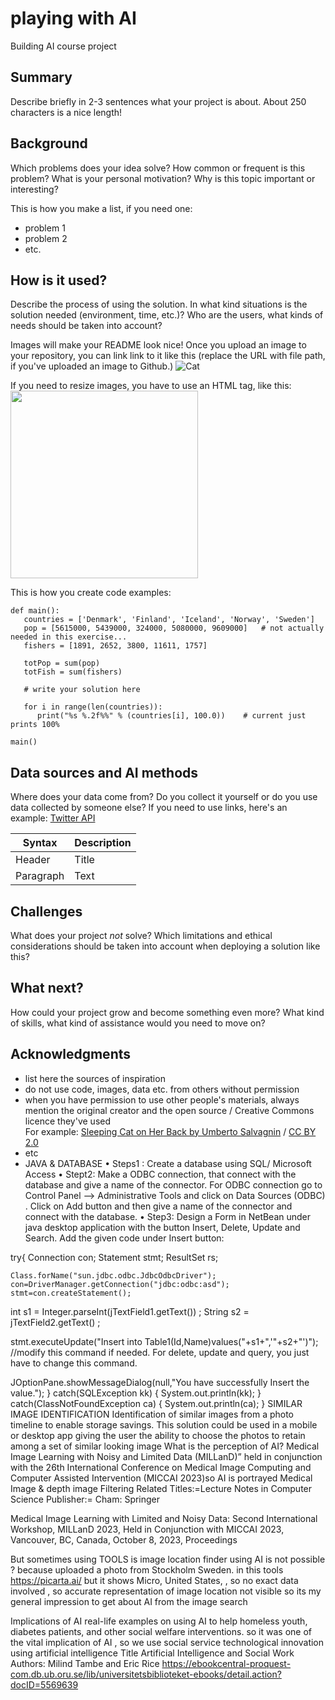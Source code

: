 # playing with AI
Building AI course project
## Summary

Describe briefly in 2-3 sentences what your project is about. About 250 characters is a nice length! 


## Background

Which problems does your idea solve? How common or frequent is this problem? What is your personal motivation? Why is this topic important or interesting?

This is how you make a list, if you need one:
* problem 1
* problem 2
* etc.


## How is it used?

Describe the process of using the solution. In what kind situations is the solution needed (environment, time, etc.)? Who are the users, what kinds of needs should be taken into account?

Images will make your README look nice!
Once you upload an image to your repository, you can link link to it like this (replace the URL with file path, if you've uploaded an image to Github.)
![Cat](https://upload.wikimedia.org/wikipedia/commons/5/5e/Sleeping_cat_on_her_back.jpg)

If you need to resize images, you have to use an HTML tag, like this:
<img src="https://upload.wikimedia.org/wikipedia/commons/5/5e/Sleeping_cat_on_her_back.jpg" width="300">

This is how you create code examples:
```
def main():
   countries = ['Denmark', 'Finland', 'Iceland', 'Norway', 'Sweden']
   pop = [5615000, 5439000, 324000, 5080000, 9609000]   # not actually needed in this exercise...
   fishers = [1891, 2652, 3800, 11611, 1757]

   totPop = sum(pop)
   totFish = sum(fishers)

   # write your solution here

   for i in range(len(countries)):
      print("%s %.2f%%" % (countries[i], 100.0))    # current just prints 100%

main()
```


## Data sources and AI methods
Where does your data come from? Do you collect it yourself or do you use data collected by someone else?
If you need to use links, here's an example:
[Twitter API](https://developer.twitter.com/en/docs)

| Syntax      | Description |
| ----------- | ----------- |
| Header      | Title       |
| Paragraph   | Text        |

## Challenges

What does your project _not_ solve? Which limitations and ethical considerations should be taken into account when deploying a solution like this?

## What next?

How could your project grow and become something even more? What kind of skills, what kind of assistance would you  need to move on? 


## Acknowledgments

* list here the sources of inspiration 
* do not use code, images, data etc. from others without permission
* when you have permission to use other people's materials, always mention the original creator and the open source / Creative Commons licence they've used
  <br>For example: [Sleeping Cat on Her Back by Umberto Salvagnin](https://commons.wikimedia.org/wiki/File:Sleeping_cat_on_her_back.jpg#filelinks) / [CC BY 2.0](https://creativecommons.org/licenses/by/2.0)
* etc
* 
  JAVA & DATABASE
•	Steps1 : Create a database using SQL/ Microsoft Access 
•	Stept2: Make a ODBC connection, that connect with the database and give a name of the connector. For ODBC connection go to Control Panel --> Administrative Tools  and click on  Data Sources (ODBC) . Click on Add button and then give a name of the connector and connect with the database.
•	Step3: Design a  Form in NetBean under java desktop application with the button Insert, Delete, Update and Search.
Add the given code under Insert button:


 try{
     Connection con;
     Statement stmt;
     ResultSet rs;

    Class.forName("sun.jdbc.odbc.JdbcOdbcDriver");
    con=DriverManager.getConnection("jdbc:odbc:asd");
    stmt=con.createStatement();

  int s1 = Integer.parseInt(jTextField1.getText()) ;
 String s2 = jTextField2.getText() ;

stmt.executeUpdate("Insert into Table1(Id,Name)values("+s1+",'"+s2+"')"); //modify this command if needed. For delete, update and query, you just have to change this command. 

   JOptionPane.showMessageDialog(null,"You have successfully Insert the value.");
          }
catch(SQLException kk)
    {
   System.out.println(kk);
   }
catch(ClassNotFoundException ca)
   {
   System.out.println(ca);
   }
   SIMILAR IMAGE IDENTIFICATION
   Identification of similar images from a photo timeline to enable storage savings.
This solution could be used in a mobile or desktop app giving the user the ability to choose the photos to retain
among a set of similar looking image 
What is the perception of AI? 
Medical Image Learning with Noisy and Limited Data (MILLanD)” held in conjunction with the 26th International Conference on Medical Image Computing and Computer Assisted Intervention (MICCAI 2023)so AI is portrayed Medical Image & depth image Filtering 
Related Titles:=Lecture Notes in Computer Science
Publisher:= Cham: Springer

Medical Image Learning with Limited and Noisy Data: Second International Workshop, MILLanD 2023, Held in Conjunction with MICCAI 2023, Vancouver, BC, Canada, October 8, 2023, Proceedings

But sometimes using TOOLS is  image location finder using AI is not possible ?
 because uploaded a photo from  Stockholm Sweden. in this tools https://picarta.ai/ but it shows Micro, United States, , so no exact  data involved , so accurate representation of image location not visible 
so its my general impression to get about AI from the image search 


Implications of AI
real-life examples on using AI to help homeless youth, diabetes patients, and other social welfare interventions. so it was one of the vital implication of AI  , so we use social service technological innovation using artificial intelligence 
Title Artificial Intelligence and Social Work
Authors: Milind Tambe and Eric Rice
https://ebookcentral-proquest-com.db.ub.oru.se/lib/universitetsbiblioteket-ebooks/detail.action?docID=5569639

